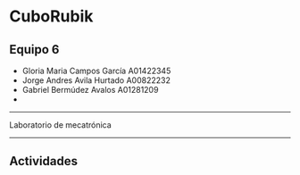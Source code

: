 # CuboRubik

## Equipo 6

- Gloria Maria Campos García A01422345
- Jorge Andres Avila Hurtado A00822232
- Gabriel Bermúdez Avalos A01281209
- 


---

Laboratorio de mecatrónica

---

## Actividades 
